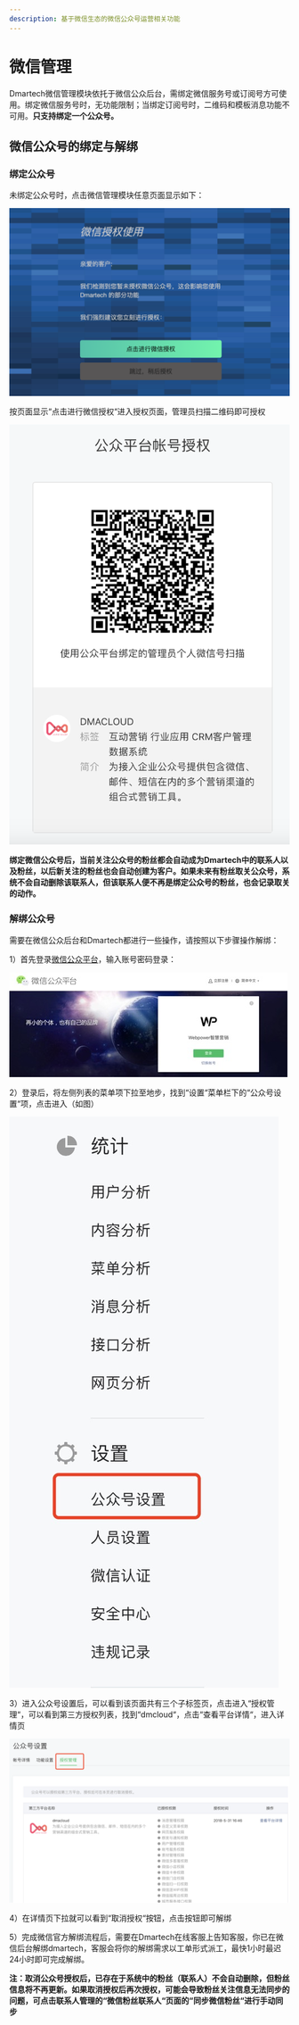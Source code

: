 ```yaml
---
description: 基于微信生态的微信公众号运营相关功能
---
```


# 微信管理

Dmartech微信管理模块依托于微信公众后台，需绑定微信服务号或订阅号方可使用。绑定微信服务号时，无功能限制；当绑定订阅号时，二维码和模板消息功能不可用。**只支持绑定一个公众号。**

## 微信公众号的绑定与解绑

### 绑定公众号

未绑定公众号时，点击微信管理模块任意页面显示如下：

![&#x672A;&#x7ED1;&#x5B9A;&#x5FAE;&#x4FE1;&#x516C;&#x4F17;&#x53F7;](../.gitbook/assets/image%20%28159%29.png)

按页面显示“点击进行微信授权“进入授权页面，管理员扫描二维码即可授权

![](../.gitbook/assets/image%20%28276%29.png)

**绑定微信公众号后，当前关注公众号的粉丝都会自动成为Dmartech中的联系人以及粉丝，以后新关注的粉丝也会自动创建为客户。如果未来有粉丝取关公众号，系统不会自动删除该联系人，但该联系人便不再是绑定公众号的粉丝，也会记录取关的动作。**

### **解绑公众号**

需要在微信公众后台和Dmartech都进行一些操作，请按照以下步骤操作解绑：

1）首先登录[微信公众平台](https://mp.weixin.qq.com)，输入账号密码登录：

![](../.gitbook/assets/1%20%282%29.jpg)

2）登录后，将左侧列表的菜单项下拉至地步，找到“设置“菜单栏下的“公众号设置“项，点击进入（如图）

![](../.gitbook/assets/2.jpg)

3）进入公众号设置后，可以看到该页面共有三个子标签页，点击进入“授权管理“，可以看到第三方授权列表，找到“dmcloud“，点击“查看平台详情“，进入详情页

![](../.gitbook/assets/image%20%28243%29.png)

4）在详情页下拉就可以看到“取消授权“按钮，点击按钮即可解绑

5）完成微信官方解绑流程后，需要在Dmartech在线客服上告知客服，你已在微信后台解绑dmartech，客服会将你的解绑需求以工单形式派工，最快1小时最迟24小时即可完成解绑。 

**注：取消公众号授权后，已存在于系统中的粉丝（联系人）不会自动删除，但粉丝信息将不再更新。如果取消授权后再次授权，可能会导致粉丝关注信息无法同步的问题，可点击联系人管理的“微信粉丝联系人“页面的“同步微信粉丝“进行手动同步**

